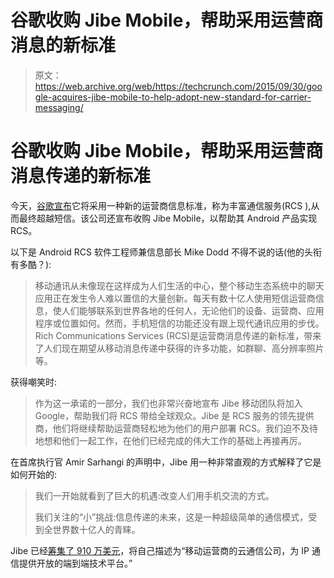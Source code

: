 # 谷歌收购 Jibe Mobile，帮助采用运营商消息的新标准

> 原文：<https://web.archive.org/web/https://techcrunch.com/2015/09/30/google-acquires-jibe-mobile-to-help-adopt-new-standard-for-carrier-messaging/>

# 谷歌收购 Jibe Mobile，帮助采用运营商消息传递的新标准

今天，[谷歌宣布](https://web.archive.org/web/20230320015801/http://officialandroid.blogspot.com/2015/09/committing-to-rcs-latest-standard-in.html)它将采用一种新的运营商信息标准，称为丰富通信服务(RCS ),从而最终超越短信。该公司还宣布收购 Jibe Mobile，以帮助其 Android 产品实现 RCS。

以下是 Android RCS 软件工程师兼信息部长 Mike Dodd 不得不说的话(他的头衔有多酷？):

> 移动通讯从未像现在这样成为人们生活的中心，整个移动生态系统中的聊天应用正在发生令人难以置信的大量创新。每天有数十亿人使用短信运营商信息，使人们能够联系到世界各地的任何人，无论他们的设备、运营商、应用程序或位置如何。然而，手机短信的功能还没有跟上现代通讯应用的步伐。Rich Communications Services (RCS)是运营商消息传递的新标准，带来了人们现在期望从移动消息传递中获得的许多功能，如群聊、高分辨率照片等。

获得嘲笑时:

> 作为这一承诺的一部分，我们也非常兴奋地宣布 Jibe 移动团队将加入 Google，帮助我们将 RCS 带给全球观众。Jibe 是 RCS 服务的领先提供商，他们将继续帮助运营商轻松地为他们的用户部署 RCS。我们迫不及待地想和他们一起工作，在他们已经完成的伟大工作的基础上再接再厉。

在首席执行官 Amir Sarhangi 的声明中，Jibe 用一种非常直观的方式解释了它是如何开始的:

> 我们一开始就看到了巨大的机遇:改变人们用手机交流的方式。
> 
> 我们关注的“小”挑战:信息传递的未来，这是一种超级简单的通信模式，受到全世界数十亿人的青睐。

Jibe 已经[筹集了 910 万美元](https://web.archive.org/web/20230320015801/https://techcrunch.com/2012/12/11/jibe-mobile-raises-8-3m/)，将自己描述为“移动运营商的云通信公司，为 IP 通信提供开放的端到端技术平台。”